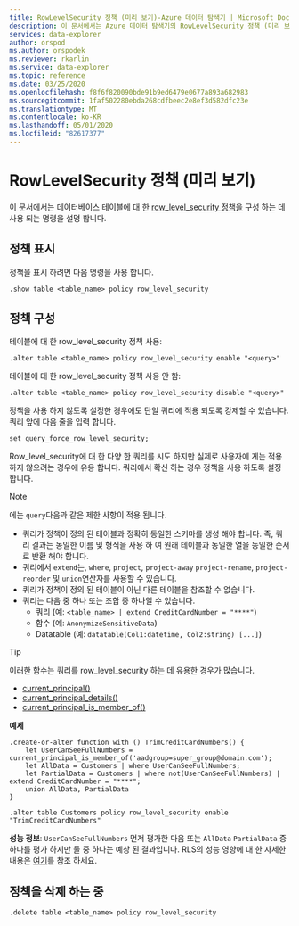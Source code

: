 ```yaml
---
title: RowLevelSecurity 정책 (미리 보기)-Azure 데이터 탐색기 | Microsoft Docs
description: 이 문서에서는 Azure 데이터 탐색기의 RowLevelSecurity 정책 (미리 보기)에 대해 설명 합니다.
services: data-explorer
author: orspod
ms.author: orspodek
ms.reviewer: rkarlin
ms.service: data-explorer
ms.topic: reference
ms.date: 03/25/2020
ms.openlocfilehash: f8f6f820090bde91b9ed6479e0677a893a682983
ms.sourcegitcommit: 1faf502280ebda268cdfbeec2e8ef3d582dfc23e
ms.translationtype: MT
ms.contentlocale: ko-KR
ms.lasthandoff: 05/01/2020
ms.locfileid: "82617377"
---
```

# <a name="rowlevelsecurity-policy-preview"></a>RowLevelSecurity 정책 (미리 보기)

이 문서에서는 데이터베이스 테이블에 대 한 [row_level_security 정책을](rowlevelsecuritypolicy.md) 구성 하는 데 사용 되는 명령을 설명 합니다.

## <a name="displaying-the-policy"></a>정책 표시

정책을 표시 하려면 다음 명령을 사용 합니다.

```kusto
.show table <table_name> policy row_level_security
```

## <a name="configuring-the-policy"></a>정책 구성

테이블에 대 한 row_level_security 정책 사용:

```kusto
.alter table <table_name> policy row_level_security enable "<query>"
```

테이블에 대 한 row_level_security 정책 사용 안 함:

```kusto
.alter table <table_name> policy row_level_security disable "<query>"
```

정책을 사용 하지 않도록 설정한 경우에도 단일 쿼리에 적용 되도록 강제할 수 있습니다. 쿼리 앞에 다음 줄을 입력 합니다.

`set query_force_row_level_security;`

Row_level_security에 대 한 다양 한 쿼리를 시도 하지만 실제로 사용자에 게는 적용 하지 않으려는 경우에 유용 합니다. 쿼리에서 확신 하는 경우 정책을 사용 하도록 설정 합니다.

> [!NOTE]
> 에는 `query`다음과 같은 제한 사항이 적용 됩니다.
>
> * 쿼리가 정책이 정의 된 테이블과 정확히 동일한 스키마를 생성 해야 합니다. 즉, 쿼리 결과는 동일한 이름 및 형식을 사용 하 여 원래 테이블과 동일한 열을 동일한 순서로 반환 해야 합니다.
> * 쿼리에서 `extend`는, `where`, `project`, `project-away` `project-rename`, `project-reorder` 및 `union`연산자를 사용할 수 있습니다.
> * 쿼리가 정책이 정의 된 테이블이 아닌 다른 테이블을 참조할 수 없습니다.
> * 쿼리는 다음 중 하나 또는 조합 중 하나일 수 있습니다.
>    * 쿼리 (예: `<table_name> | extend CreditCardNumber = "****"`)
>    * 함수 (예: `AnonymizeSensitiveData`)
>    * Datatable (예: `datatable(Col1:datetime, Col2:string) [...]`)

> [!TIP]
> 이러한 함수는 쿼리를 row_level_security 하는 데 유용한 경우가 많습니다.
> * [current_principal()](../query/current-principalfunction.md)
> * [current_principal_details()](../query/current-principal-detailsfunction.md)
> * [current_principal_is_member_of()](../query/current-principal-ismemberoffunction.md)

**예제**

```kusto
.create-or-alter function with () TrimCreditCardNumbers() {
    let UserCanSeeFullNumbers = current_principal_is_member_of('aadgroup=super_group@domain.com');
    let AllData = Customers | where UserCanSeeFullNumbers;
    let PartialData = Customers | where not(UserCanSeeFullNumbers) | extend CreditCardNumber = "****";
    union AllData, PartialData
}

.alter table Customers policy row_level_security enable "TrimCreditCardNumbers"
```

**성능 정보**: `UserCanSeeFullNumbers` 먼저 평가한 다음 또는 `AllData` `PartialData` 중 하나를 평가 하지만 둘 중 하나는 예상 된 결과입니다.
RLS의 성능 영향에 대 한 자세한 내용은 [여기](rowlevelsecuritypolicy.md#performance-impact-on-queries)를 참조 하세요.

## <a name="deleting-the-policy"></a>정책을 삭제 하는 중

```kusto
.delete table <table_name> policy row_level_security
```
